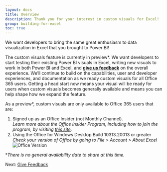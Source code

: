 ```yaml
---
layout: docs
title: Overview
description: Thank you for your interest in custom visuals for Excel! 
group: building-for-excel
toc: true
---
```


We want developers to bring the same great enthusiasm to data visualization in Excel that you brought to Power BI!

The custom visuals feature is currently in preview*.  We want developers to start testing their existing Power BI visuals in Excel, writing new visuals to work in both Power BI and Excel, and [**give us feedback**](../give-feedback/) on the overall experience.   We’ll continue to build on the capabilities, user and developer experiences, and documentation as we ready custom visuals for all Office 365 users.  Getting a head start now means your visual will be ready for users when custom visuals becomes generally available and means you can help shape how we expand the feature.

As a preview*, custom visuals are only available to Office 365 users that are:	
1.	Signed up as an Office Insider (not Monthly Channel).  
*Learn more about the Office Insider Program, including how to join the program, by visiting <a href="https://products.office.com/en-us/office-insider?tab=Windows-Desktop" target="_blank">this site</a>.*
1.	Using the Office for Windows Desktop Build 10313.20013 or greater  
*Check your version of Office by going to File > Account > About Excel*  
![Office Version](../../../assets/excel/img/office-version.png)

**There is no general availability date to share at this time.*

Next: [Give Feedback](../give-feedback/)